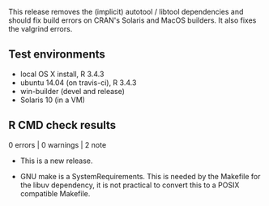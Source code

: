 This release removes the (implicit) autotool / libtool dependencies and should
fix build errors on CRAN's Solaris and MacOS builders. It also fixes the
valgrind errors.

## Test environments
* local OS X install, R 3.4.3
* ubuntu 14.04 (on travis-ci), R 3.4.3
* win-builder (devel and release)
* Solaris 10 (in a VM)

## R CMD check results

0 errors | 0 warnings | 2 note

* This is a new release.

* GNU make is a SystemRequirements.
  This is needed by the Makefile for the libuv dependency, it is not practical
  to convert this to a POSIX compatible Makefile.
